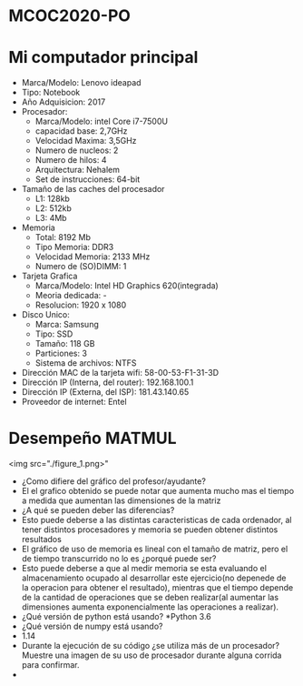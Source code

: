 # MCOC2020-PO

# Mi computador principal

* Marca/Modelo: Lenovo ideapad
* Tipo: Notebook
* Año Adquisicion: 2017
* Procesador:
  * Marca/Modelo: intel Core i7-7500U
  * capacidad base: 2,7GHz
  * Velocidad Maxima: 3,5GHz
  * Numero de nucleos: 2
  * Numero de hilos: 4
  * Arquitectura: Nehalem
  * Set de instrucciones: 64-bit
* Tamaño de las caches del procesador
  * L1: 128kb
  * L2: 512kb
  * L3: 4Mb
* Memoria
  * Total: 8192 Mb
  * Tipo Memoria: DDR3
  * Velocidad Memoria: 2133 MHz
  * Numero de (SO)DIMM: 1
* Tarjeta Grafica
  * Marca/Modelo: Intel HD Graphics 620(integrada)
  * Meoria dedicada: -
  * Resolucion: 1920 x 1080
* Disco Unico:
  * Marca: Samsung 
  * Tipo: SSD
  * Tamaño: 118 GB
  * Particiones: 3
  * Sistema de archivos: NTFS
* Dirección MAC de la tarjeta wifi: 58-00-53-F1-31-3D
* Dirección IP (Interna, del router): 192.168.100.1 
* Dirección IP (Externa, del ISP): 181.43.140.65
* Proveedor de internet: Entel

# Desempeño MATMUL
<img src="./figure_1.png>"
* ¿Como difiere del gráfico del profesor/ayudante?
 * El el grafico obtenido se puede notar que aumenta mucho mas el tiempo a medida que aumentan las dimensiones de la matriz
* ¿A qué se pueden deber las diferencias?
 * Esto puede deberse a las distintas caracteristicas de cada ordenador, al tener distintos procesadores y memoria se pueden obtener distintos resultados
* El gráfico de uso de memoria es lineal con el tamaño de matriz, pero el de tiempo transcurrido no lo es ¿porqué puede ser?
 * Esto puede deberse a que al medir memoria se esta evaluando el almacenamiento ocupado al desarrollar este ejercicio(no depenede de la operacion para obtener el resultado), mientras que el tiempo depende de la cantidad de operaciones que se deben realizar(al aumentar las dimensiones aumenta exponencialmente las operaciones a realizar).
 * ¿Qué versión de python está usando?
  *Python 3.6
 * ¿Qué versión de numpy está usando?
  * 1.14
 * Durante la ejecución de su código ¿se utiliza más de un procesador? Muestre una imagen de su uso de procesador durante alguna corrida para confirmar. 
  * 
